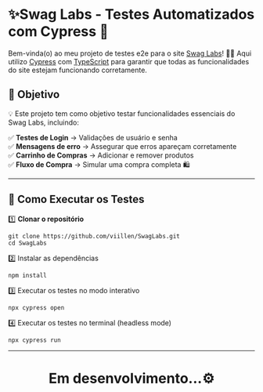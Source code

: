 #  ✨Swag Labs - Testes Automatizados com Cypress 💜



Bem-vinda(o) ao meu projeto de testes e2e para o site [Swag Labs](https://www.saucedemo.com/)! 🌸✨
Aqui utilizo [Cypress](https://www.cypress.io/) com [TypeScript](https://www.typescriptlang.org/) para garantir que todas as funcionalidades do site estejam funcionando corretamente.


## 🎯 Objetivo

💡 Este projeto tem como objetivo testar funcionalidades essenciais do Swag Labs, incluindo:

✅ **Testes de Login** → Validações de usuário e senha  
✅ **Mensagens de erro** → Assegurar que erros apareçam corretamente  
✅ **Carrinho de Compras** → Adicionar e remover produtos  
✅ **Fluxo de Compra** → Simular uma compra completa 🛍

---


## 🚀 Como Executar os Testes

1️⃣ **Clonar o repositório**
```
git clone https://github.com/viillen/SwagLabs.git
cd SwagLabs
```
2️⃣ Instalar as dependências
```
npm install
```
3️⃣ Executar os testes no modo interativo
```
npx cypress open
```
4️⃣ Executar os testes no terminal (headless mode)
```
npx cypress run
```
---

# <p align="center">Em desenvolvimento...⚙</p>

